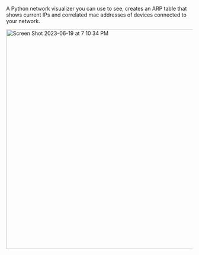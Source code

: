A Python network visualizer you can use to see, creates an ARP table that shows current IPs and correlated mac addresses of devices connected to your network.

<img width="594" alt="Screen Shot 2023-06-19 at 7 10 34 PM" src="https://github.com/Joewelc/Network-Visualizer/assets/101085294/e043731b-184f-4269-82d3-0644c0db8ae0">
